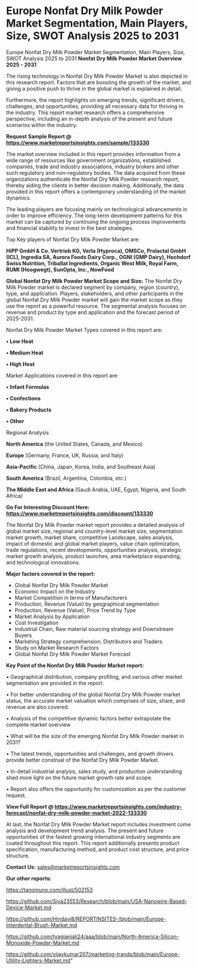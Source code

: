 # Europe Nonfat Dry Milk Powder Market Segmentation, Main Players, Size, SWOT Analysis 2025 to 2031
Europe Nonfat Dry Milk Powder Market Segmentation, Main Players, Size, SWOT Analysis 2025 to 2031
<Strong> Nonfat Dry Milk Powder Market Overview 2025 - 2031</strong>

The rising technology in Nonfat Dry Milk Powder Market is also depicted in this research report. Factors that are boosting the growth of the market, and giving a positive push to thrive in the global market is explained in detail.

Furthermore, the report highlights on emerging trends, significant drivers, challenges, and opportunities, providing all necessary data for thriving in the industry. This report market research offers a comprehensive perspective, including an in-depth analysis of the present and future scenarios within the industry.

<strong>Request Sample Report @ <a href=https://www.marketreportsinsights.com/sample/133330>https://www.marketreportsinsights.com/sample/133330</a></strong>

The market overview included in this report provides information from a wide range of resources like government organizations, established companies, trade and industry associations, industry brokers and other such regulatory and non-regulatory bodies. The data acquired from these organizations authenticate the Nonfat Dry Milk Powder research report, thereby aiding the clients in better decision making. Additionally, the data provided in this report offers a contemporary understanding of the market dynamics.

The leading players are focusing mainly on technological advancements in order to improve efficiency. The long-term development patterns for this market can be captured by continuing the ongoing process improvements and financial stability to invest in the best strategies.

Top Key players of Nonfat Dry Milk Powder Market are:

<strong>HiPP GmbH & Co. Vertrieb KG, Verla (Hyproca), OMSCo, Prolactal GmbH (ICL), Ingredia SA, Aurora Foods Dairy Corp., OGNI (GMP Dairy), Hochdorf Swiss Nutrition, Triballat Ingredients, Organic West Milk, Royal Farm, RUMI (Hoogwegt), SunOpta, Inc., NowFood</strong>

<strong><b>Global Nonfat Dry Milk Powder Market Scope and Size:</b></strong>
The Nonfat Dry Milk Powder market is declared segment by company, region (country), type, and application. Players, stakeholders, and other participants in the global Nonfat Dry Milk Powder market will gain the market scope as they use the report as a powerful resource. The segmental analysis focuses on revenue and product by type and application and the forecast period of 2025-2031.

Nonfat Dry Milk Powder Market Types covered in this report are:

<strong>• Low Heat

• Medium Heat

• High Heat</strong>

Market Applications covered in this report are:

<strong>• Infant Formulas

• Confections

• Bakery Products

• Other</strong> 

Regional Analysis

<strong>North America</strong> (the United States, Canada, and Mexico)

<strong>Europe</strong> (Germany, France, UK, Russia, and Italy)

<strong>Asia-Pacific</strong> (China, Japan, Korea, India, and Southeast Asia)

<strong>South America</strong> (Brazil, Argentina, Colombia, etc.)

<strong>The Middle East and Africa</strong> (Saudi Arabia, UAE, Egypt, Nigeria, and South Africa)

<strong>Go For Interesting Discount Here: <a href=https://www.marketreportsinsights.com/discount/133330>https://www.marketreportsinsights.com/discount/133330</a></strong>

The Nonfat Dry Milk Powder market report provides a detailed analysis of global market size, regional and country-level market size, segmentation market growth, market share, competitive Landscape, sales analysis, impact of domestic and global market players, value chain optimization, trade regulations, recent developments, opportunities analysis, strategic market growth analysis, product launches, area marketplace expanding, and technological innovations.

<strong><b>Major factors covered in the report:</b></strong>
<ul>
  <li>Global Nonfat Dry Milk Powder Market </li>
  <li>Economic Impact on the Industry</li>
  <li>Market Competition in terms of Manufacturers</li>
  <li>Production, Revenue (Value) by geographical segmentation</li>
  <li>Production, Revenue (Value), Price Trend by Type</li>
  <li>Market Analysis by Application</li>
  <li>Cost Investigation</li>
  <li>Industrial Chain, Raw material sourcing strategy and Downstream Buyers</li>
  <li>Marketing Strategy comprehension, Distributors and Traders</li>
  <li>Study on Market Research Factors</li>
  <li>Global Nonfat Dry Milk Powder Market Forecast</li>
</ul>

<strong><b>Key Point of the Nonfat Dry Milk Powder Market report:</b></strong>

• Geographical distribution, company profiling, and various other market segmentation are provided in the report.

• For better understanding of the global Nonfat Dry Milk Powder market status, the accurate market valuation which comprises of size, share, and revenue are also covered.

• Analysis of the competitive dynamic factors better extrapolate the complete market overview

• What will be the size of the emerging Nonfat Dry Milk Powder market in 2031?

• The latest trends, opportunities and challenges, and growth drivers provide better construal of the Nonfat Dry Milk Powder Market.

• In-detail industrial analysis, sales study, and production understanding shed more light on the future market growth rate and scope.

• Report also offers the opportunity for customization as per the customer request.

<strong><b>View Full Report @ <a href=https://www.marketreportsinsights.com/industry-forecast/nonfat-dry-milk-powder-market-2022-133330>https://www.marketreportsinsights.com/industry-forecast/nonfat-dry-milk-powder-market-2022-133330</a></b></strong>


At last, the Nonfat Dry Milk Powder Market report includes investment come analysis and development trend analysis. The present and future opportunities of the fastest growing international industry segments are coated throughout this report. This report additionally presents product specification, manufacturing method, and product cost structure, and price structure.

<strong>Contact Us:</strong>
sales@marketreportsinsights.com

<strong>Our other reports:</strong>

<a href=https://tanomuno.com/illust/502153>https://tanomuno.com/illust/502153</a>

<a href=https://github.com/Siya23553/Research/blob/main/USA-Nanowire-Based-Device-Market.md>https://github.com/Siya23553/Research/blob/main/USA-Nanowire-Based-Device-Market.md</a>

<a href=https://github.com/Hindavi8/REPORTINSITES-/blob/main/Europe-Interdental-Brush-Market.md>https://github.com/Hindavi8/REPORTINSITES-/blob/main/Europe-Interdental-Brush-Market.md</a>

<a href=https://github.com/tyagianjali24/aaa/blob/main/North-America-Silicon-Monoxide-Powder-Market.md>https://github.com/tyagianjali24/aaa/blob/main/North-America-Silicon-Monoxide-Powder-Market.md</a>

<a href=https://github.com/vijaykumar207/marketing-trands/blob/main/Europe-Utility-Lighters-Market.md>https://github.com/vijaykumar207/marketing-trands/blob/main/Europe-Utility-Lighters-Market.md</a>"
